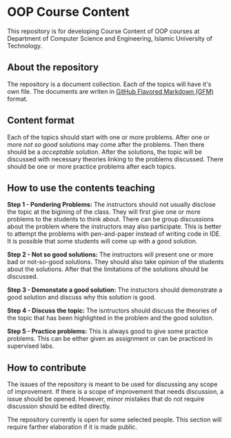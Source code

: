 # OOP Course Content
This repository is for developing Course Content of OOP courses at Department of Computer Science and Engineering, Islamic University of Technology.

## About the repository
The repository is a document collection. Each of the topics will have it's own file.
The documents are writen in [GitHub Flavored Markdown (GFM)](https://guides.github.com/features/mastering-markdown/) format.  


## Content format
Each of the topics should start with one or more problems.
After one or more _not so good_ solutions may come after the problems.
Then there should be a _acceptable_ solution.
After the solutions, the topic will be discussed with necessary theories linking to the problems discussed.
There should be one or more practice problems after each topics.

## How to use the contents teaching
**Step 1 - Pondering Problems:** The instructors should not usually disclose the topic at the bigining of the class.
They will first give one or more problems to the students to think about.
There can be group discussions about the problem where the instructors may also participate.
This is better to attempt the problems with pen-and-paper instead of writing code in IDE.
It is possible that some students will come up with a good solution.  

**Step 2 - Not so good solutions:** The instructors will present one or more bad or not-so-good solutions.
They should also take opinion of the students about the solutions.
After that the limitations of the solutions should be discussed.

**Step 3 - Demonstate a good solution:** The instuctors should demonstrate a good solution and discuss why this solution is good.

**Step 4 - Discuss the topic:** The isntructors should discuss the theories of the topic that has been highlighted in the problem and the good solution.

**Step 5 - Practice problems:** This is always good to give some practice problems.
This can be either given as assignment or can be practiced in supervised labs.

## How to contribute
The issues of the repository is meant to be used for discussing any scope of improvement.
If there is a scope of improvement that needs discussion, a issue should be opened.
However, minor mistakes that do not require discussion should be edited directly.

The repository currently is open for some selected people.
This section will require farther elaboration if it is made public.
